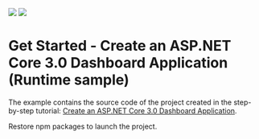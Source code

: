 <!-- default badges list -->
[![](https://img.shields.io/badge/Open_in_DevExpress_Support_Center-FF7200?style=flat-square&logo=DevExpress&logoColor=white)](https://supportcenter.devexpress.com/ticket/details/T827756)
[![](https://img.shields.io/badge/📖_How_to_use_DevExpress_Examples-e9f6fc?style=flat-square)](https://docs.devexpress.com/GeneralInformation/403183)
<!-- default badges end -->
# Get Started - Create an ASP.NET Core 3.0 Dashboard Application (Runtime sample)


The example contains the source code of the project created in the step-by-step tutorial: [Create an ASP.NET Core 3.0 Dashboard Application](https://docs.devexpress.com/Dashboard/401369?v=19.1).

Restore npm packages to launch the project.
